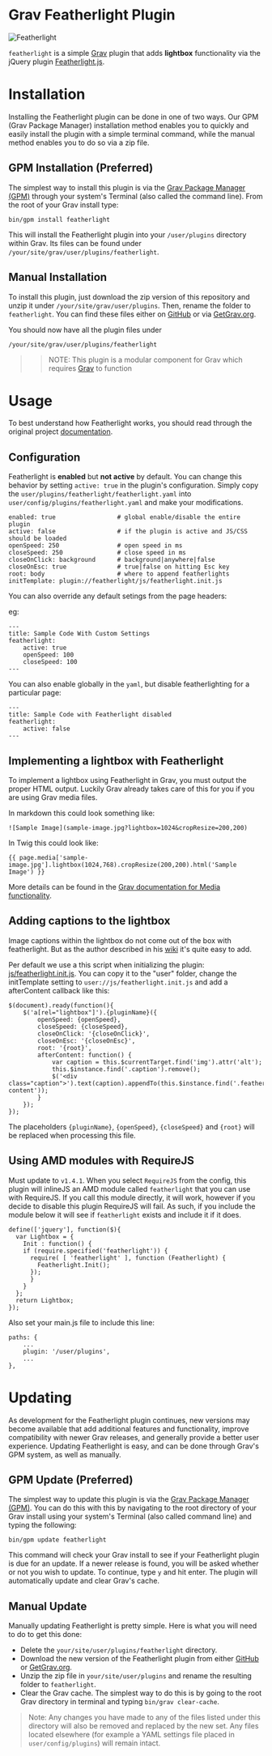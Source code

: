 # Grav Featherlight Plugin

![Featherlight](assets/featherlight.png)

`featherlight` is a simple [Grav](http://github.com/getgrav/grav) plugin that adds **lightbox** functionality via the jQuery plugin [Featherlight.js](http://noelboss.github.io/featherlight/).

# Installation

Installing the Featherlight plugin can be done in one of two ways. Our GPM (Grav Package Manager) installation method enables you to quickly and easily install the plugin with a simple terminal command, while the manual method enables you to do so via a zip file.

## GPM Installation (Preferred)

The simplest way to install this plugin is via the [Grav Package Manager (GPM)](http://learn.getgrav.org/advanced/grav-gpm) through your system's Terminal (also called the command line).  From the root of your Grav install type:

    bin/gpm install featherlight

This will install the Featherlight plugin into your `/user/plugins` directory within Grav. Its files can be found under `/your/site/grav/user/plugins/featherlight`.

## Manual Installation

To install this plugin, just download the zip version of this repository and unzip it under `/your/site/grav/user/plugins`. Then, rename the folder to `featherlight`. You can find these files either on [GitHub](https://github.com/getgrav/grav-plugin-featherlight) or via [GetGrav.org](http://getgrav.org/downloads/plugins#extras).

You should now have all the plugin files under

    /your/site/grav/user/plugins/featherlight

>> NOTE: This plugin is a modular component for Grav which requires [Grav](http://github.com/getgrav/grav) to function

# Usage

To best understand how Featherlight works, you should read through the original project [documentation](https://github.com/noelboss/featherlight/#installation).

## Configuration

Featherlight is **enabled** but **not active** by default.  You can change this behavior by setting `active: true` in the plugin's configuration.  Simply copy the `user/plugins/featherlight/featherlight.yaml` into `user/config/plugins/featherlight.yaml` and make your modifications.

```
enabled: true                 # global enable/disable the entire plugin
active: false                 # if the plugin is active and JS/CSS should be loaded
openSpeed: 250                # open speed in ms
closeSpeed: 250               # close speed in ms
closeOnClick: background      # background|anywhere|false
closeOnEsc: true              # true|false on hitting Esc key
root: body                    # where to append featherlights
initTemplate: plugin://featherlight/js/featherlight.init.js
```

You can also override any default setings from the page headers:

eg:

    ---
    title: Sample Code With Custom Settings
    featherlight:
        active: true
        openSpeed: 100
        closeSpeed: 100
    ---


You can also enable globally in the `yaml`, but disable featherlighting for a particular page:

    ---
    title: Sample Code with Featherlight disabled
    featherlight:
        active: false
    ---

## Implementing a lightbox with Featherlight

To implement a lightbox using Featherlight in Grav, you must output the proper HTML output.  Luckily Grav already takes care of this for you if you are using Grav media files.

In markdown this could look something like:

```
![Sample Image](sample-image.jpg?lightbox=1024&cropResize=200,200)
```

In Twig this could look like:

```
{{ page.media['sample-image.jpg'].lightbox(1024,768).cropResize(200,200).html('Sample Image') }}
```

More details can be found in the [Grav documentation for Media functionality](http://learn.getgrav.org/content/media).

## Adding captions to the lightbox

Image captions within the lightbox do not come out of the box with featherlight. But as the author described in his [wiki](https://github.com/noelboss/featherlight/wiki/Gallery:-showing-a-caption) it's quite easy to add.

Per default we use a this script when initializing the plugin: [js/featherlight.init.js](js/featherlight.init.js). You can copy it to the "user" folder, change the initTemplate setting to `user://js/featherlight.init.js` and add a afterContent callback like this:

    $(document).ready(function(){
        $('a[rel="lightbox"]').{pluginName}({
            openSpeed: {openSpeed},
            closeSpeed: {closeSpeed},
            closeOnClick: '{closeOnClick}',
            closeOnEsc: '{closeOnEsc}',
            root: '{root}',
            afterContent: function() {
                var caption = this.$currentTarget.find('img').attr('alt');
                this.$instance.find('.caption').remove();
                $('<div class="caption">').text(caption).appendTo(this.$instance.find('.featherlight-content'));
            }
        });
    });

The placeholders `{pluginName}`, `{openSpeed}`, `{closeSpeed}` and `{root}` will be replaced when processing this file.

## Using AMD modules with RequireJS

Must update to `v1.4.1`. When you select `RequireJS` from the config, this plugin will inlineJS an AMD module called `featherlight` that you can use with RequireJS. If you call this module directly, it will work, however if you decide to disable this plugin RequireJS will fail. As such, if you include the module below it will see if `featherlight` exists and include it if it does.

```
define(['jquery'], function($){
  var Lightbox = {
    Init : function() {
    if (require.specified('featherlight')) {
      require( [ 'featherlight' ], function (Featherlight) {
        Featherlight.Init();
      });
      }
    }
  };
  return Lightbox;
});
```

Also set your main.js file to include this line:

```
paths: {
    ...
    plugin: '/user/plugins',
    ...
},
```

# Updating

As development for the Featherlight plugin continues, new versions may become available that add additional features and functionality, improve compatibility with newer Grav releases, and generally provide a better user experience. Updating Featherlight is easy, and can be done through Grav's GPM system, as well as manually.

## GPM Update (Preferred)

The simplest way to update this plugin is via the [Grav Package Manager (GPM)](http://learn.getgrav.org/advanced/grav-gpm). You can do this with this by navigating to the root directory of your Grav install using your system's Terminal (also called command line) and typing the following:

    bin/gpm update featherlight

This command will check your Grav install to see if your Featherlight plugin is due for an update. If a newer release is found, you will be asked whether or not you wish to update. To continue, type `y` and hit enter. The plugin will automatically update and clear Grav's cache.

## Manual Update

Manually updating Featherlight is pretty simple. Here is what you will need to do to get this done:

* Delete the `your/site/user/plugins/featherlight` directory.
* Download the new version of the Featherlight plugin from either [GitHub](https://github.com/getgrav/grav-plugin-featherlight) or [GetGrav.org](http://getgrav.org/downloads/plugins#extras).
* Unzip the zip file in `your/site/user/plugins` and rename the resulting folder to `featherlight`.
* Clear the Grav cache. The simplest way to do this is by going to the root Grav directory in terminal and typing `bin/grav clear-cache`.

> Note: Any changes you have made to any of the files listed under this directory will also be removed and replaced by the new set. Any files located elsewhere (for example a YAML settings file placed in `user/config/plugins`) will remain intact.
